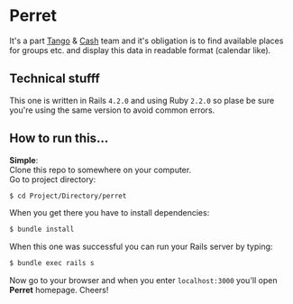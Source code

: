 # Perret

It's a part [Tango]() & [Cash]() team and it's obligation is to find available places for groups etc. and display this data in readable format (calendar like).

## Technical stufff

This one is written in Rails `4.2.0` and using Ruby `2.2.0` so plase be sure you're using the same version to avoid common errors.

## How to run this...

__Simple__:  
Clone this repo to somewhere on your computer.  
Go to project directory:
```bash
$ cd Project/Directory/perret
```   
When you get there you have to install dependencies:
```bash
$ bundle install
```  
When this one was successful you can run your Rails server by typing:
```bash
$ bundle exec rails s
```  
Now go to your browser and when you enter `localhost:3000` you'll open __Perret__ homepage. Cheers!
